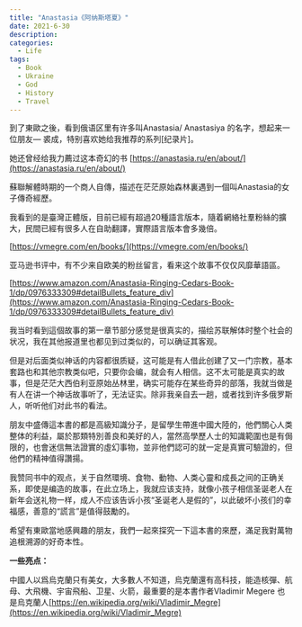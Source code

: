 ```yaml
---
title: "Anastasia《阿纳斯塔夏》"
date: 2021-6-30
description: 
categories:
  - Life
tags:
  - Book
  - Ukraine
  - God
  - History  
  - Travel
---
```



到了東歐之後，看到俄语区里有许多叫Anastasia/ Anastasiya 的名字，想起来一位朋友— 裘成，特别喜欢她给我推荐的系列[纪录片]。

她还曾经给我力薦过这本奇幻的书 [https://anastasia.ru/en/about/](https://anastasia.ru/en/about/)

蘇聯解體時期的一个商人自傳，描述在茫茫原始森林裏遇到一個叫Anastasia的女子傳奇經歷。

我看到的是臺灣正體版，目前已經有超過20種語言版本，隨着網絡社羣粉絲的擴大，民間已經有很多人在自助翻譯，實際語言版本會多幾倍。

[https://vmegre.com/en/books/](https://vmegre.com/en/books/)

亚马逊书评中，有不少来自欧美的粉丝留言，看来这个故事不仅仅风靡華語區。

[https://www.amazon.com/Anastasia-Ringing-Cedars-Book-1/dp/0976333309#detailBullets_feature_div](https://www.amazon.com/Anastasia-Ringing-Cedars-Book-1/dp/0976333309#detailBullets_feature_div)

我当时看到這個故事的第一章节部分感觉是很真实的，描绘苏联解体时整个社会的状况，我在其他报道里也都见到过类似的，可以确证其客观。

但是对后面类似神话的内容都很质疑，这可能是有人借此创建了又一门宗教，基本套路也和其他宗教类似吧，只要你会编，就会有人相信。这不太可能是真实的故事，但是茫茫大西伯利亚原始丛林里，确实可能存在某些奇异的部落，我就当做是有人在讲一个神话故事听了，无法证实。除非我亲自去一趟，或者找到许多俄罗斯人，听听他们对此书的看法。

朋友中盛傳這本書的都是高級知識分子，是留學生帶進中國大陸的，他們關心人类整体的利益，屬於那類特別善良和美好的人，當然高學歷人士的知識範圍也是有侷限的，也會迷信無法證實的虛幻事物，並非他們認可的就一定是真實可驗證的，但他們的精神值得讚揚。

我赞同书中的观点，关于自然環境、食物、動物、人类心靈和成長之间的正确关系，即使是编造的故事，在此立场上，我就应该支持，就像小孩子相信圣诞老人在新年会送礼物一样，成人不应该告诉小孩“圣诞老人是假的”，以此破坏小孩们的幸福感，善意的“謊言”是值得鼓勵的。

希望有東歐當地感興趣的朋友，我們一起來探究一下這本書的來歷，滿足我對萬物追根溯源的好奇本性。

**一些亮点：**

中國人以爲烏克蘭只有美女，大多數人不知道，烏克蘭還有高科技，能造核彈、航母、大飛機、宇宙飛船、卫星、火箭，最重要的是本書作者Vladimir Megere 也是烏克蘭人[https://en.wikipedia.org/wiki/Vladimir_Megre](https://en.wikipedia.org/wiki/Vladimir_Megre)